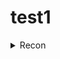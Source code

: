 # test1

<details>
  <summary>Recon</summary>
  
  ### Heading
  1. Foo
  2. Bar
     * Baz
     * Qux

  ### Some Code
  ```console
foo@bar:~$ Ping host -f -l 1300
  ```
</details>
